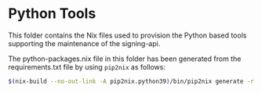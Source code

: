 # Python Tools

This folder contains the Nix files used to provision the Python based tools supporting the maintenance of the signing-api.

The python-packages.nix file in this folder has been generated from the requirements.txt file by using `pip2nix` as follows:
``` bash
$(nix-build --no-out-link -A pip2nix.python39)/bin/pip2nix generate -r requirements.txt
```